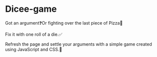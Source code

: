 # Dicee-game
Got an argument❓Or fighting over the last piece of Pizza🍕

Fix it with one roll of a die.✅

Refresh the page and settle your arguments with a simple game created using JavaScript and CSS.🎲
